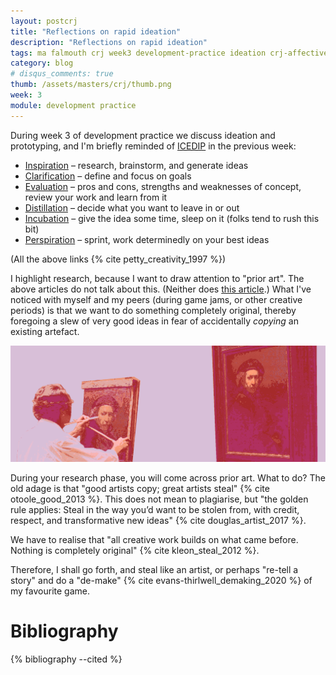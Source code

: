 ```yaml
---
layout: postcrj
title: "Reflections on rapid ideation"
description: "Reflections on rapid ideation"
tags: ma falmouth crj week3 development-practice ideation crj-affective
category: blog
# disqus_comments: true
thumb: /assets/masters/crj/thumb.png
week: 3
module: development practice
---
```


During week 3 of development practice we discuss ideation and prototyping, and I'm briefly reminded of [ICEDIP](https://flex.falmouth.ac.uk/courses/872/pages/week-2-what-is-creativity?module_item_id=44797) in the previous week:

- [Inspiration](http://geoffpetty.com/creativity/inspiration/) – <span class="highlight">research</span>, brainstorm, and generate ideas
- [Clarification](http://geoffpetty.com/creativity/clarification/) – define and focus on goals
- [Evaluation](http://geoffpetty.com/creativity/evaluation/) – pros and cons, strengths and weaknesses of concept, review your work and learn from it 
- [Distillation](http://geoffpetty.com/creativity/distillation/) – decide what you want to leave in or out 
- [Incubation](http://geoffpetty.com/creativity/incubation/) – give the idea some time, sleep on it (folks tend to rush this bit)
- [Perspiration](http://geoffpetty.com/creativity/perspiration/) – sprint, work determinedly on your best ideas 

(All the above links {% cite petty_creativity_1997 %})

I highlight research, because I want to draw attention to "prior art". The above articles do not talk about this. (Neither does [this article](https://getlevelten.com/blog/reneed/icedip).) What I've noticed with myself and my peers (during game jams, or other creative periods) is that we want to do something completely original, thereby foregoing a slew of very good ideas in fear of accidentally _copying_ an existing artefact.

![Copying an artefact](/assets/posts/2020-10-06-reflections-on-rapid-ideation/copying.png)
 
During your research phase, you will come across prior art. What to do? The old adage is that "good artists copy; great artists steal" {% cite otoole_good_2013 %}. This does not mean to plagiarise, but "the golden rule applies: Steal in the way you’d want to be stolen from, with credit, respect, and transformative new ideas" {% cite douglas_artist_2017 %}.

We have to realise that "all creative work builds on what came before. Nothing is completely original" {% cite kleon_steal_2012 %}.

Therefore, I shall go forth, and steal like an artist, or perhaps "re-tell a story" and do a "de-make" {% cite evans-thirlwell_demaking_2020 %} of my favourite game.

# Bibliography

{% bibliography --cited %}
